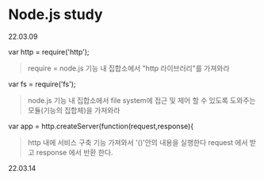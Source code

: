 # Node.js study

22.03.09

var http = require('http');
> require = node.js 기능 내 집합소에서 "http 라이브러리"를 가져와라

var fs = require('fs');
> node.js 기능 내 집합소에서 file system에 접근 및 제어 할 수 있도록 도와주는 모듈(기능의 집합체)을 가져와라

var app = http.createServer(function(request,response){
> http 내에 서비스 구축 기능 가져와서 '()'안의 내용을 실행한다
> request 에서 받고 response 에서 반환 한다.


22.03.14
